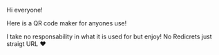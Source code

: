 Hi everyone! 

Here is a QR code maker for anyones use!

I take no responsability in what it is used for but enjoy!
No Redicrets just straigt URL ♥
